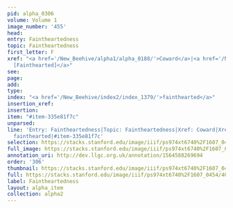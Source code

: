 ```yaml
---
pid: alpha_0306
volume: Volume 1
image_number: '455'
head: 
entry: Faintheartedness
topic: Faintheartedness
first_letter: F
xref: "<a href='/New_Beehive/alpha1/alpha_0188/'>Coward</a>|<a href='/New_Beehive/toc/toc2_411/'>2366
  [Fainthearted]</a>"
see: 
page: 
add: 
type: 
index: "<a href='/New_Beehive/index2/index_1379/'>fainthearted</a>"
insertion_xref: 
insertion: 
item: "#item-335e81f7c"
unparsed: 
line: 'Entry: Faintheartedness|Topic: Faintheartedness|Xref: Coward|Xref: 2366 [Fainthearted]|Index:
  fainthearted|#item-335e81f7c'
selection: https://stacks.stanford.edu/image/iiif/ps974xt6740%2F1607_0454/406,4528,3024,546/full/0/default.jpg
full_image: https://stacks.stanford.edu/image/iiif/ps974xt6740%2F1607_0454/full/full/0/default.jpg
annotation_uri: http://dev.llgc.org.uk/annotation/1564588269694
order: '306'
thumbnail: https://stacks.stanford.edu/image/iiif/ps974xt6740%2F1607_0454/406,4528,600,180/250,/0/default.jpg
full: https://stacks.stanford.edu/image/iiif/ps974xt6740%2F1607_0454/406,4528,3024,546/full/0/default.jpg
label: Faintheartedness
layout: alpha_item
collection: alpha2
---
```

